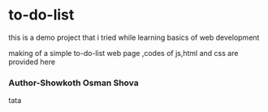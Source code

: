 # to-do-list
<p>
  this is a demo project that i tried while learning basics of web development
</p>
<p>
 making of  a simple to-do-list web page ,codes of js,html and css are provided here
</p>
<h3>
  Author-Showkoth Osman Shova
</h3>
<p>tata</p>
